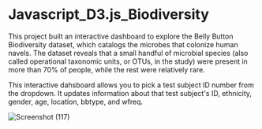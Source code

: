 # Javascript_D3.js_Biodiversity

This project built an interactive dashboard to explore the Belly Button Biodiversity dataset, which catalogs the microbes that colonize human navels. The dataset reveals that a small handful of microbial species (also called operational taxonomic units, or OTUs, in the study) were present in more than 70% of people, while the rest were relatively rare.

This interactive dahsboard allows you to pick a test subject ID number from the dropdown. It updates information about that test subject's ID, ethnicity, gender, age, location, bbtype, and wfreq.

![Screenshot (117)](https://user-images.githubusercontent.com/89754154/164562980-6057f572-dce4-4b02-a25c-99a03b224d9d.png)

